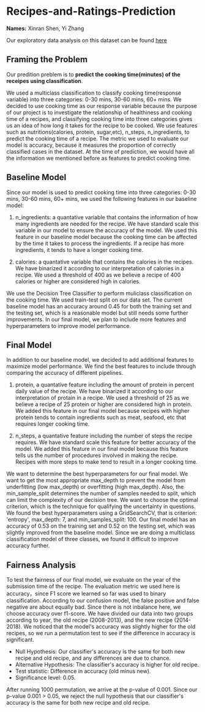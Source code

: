 # Recipes-and-Ratings-Prediction
**Names:** Xinran Shen, Yi Zhang

Our exploratory data analysis on this dataset can be found [here](https://shenxrr.github.io/Recipes-and-Ratings/)

## Framing the Problem

Our predition preblem is to **predict the cooking time(minutes) of the receipes using classification**. 

We used a multiclass classification to classify cooking time(response variable) into three categories: 0-30 mins, 30-60 mins, 60+ mins. We decided to use cooking time as our response variable because the purpose of our project is to investigate the relationship of healthiness and cooking time of a recipes, and classifying cooking time into three categories gives us an idea of how long it takes for the recipe to be cooked. We use features such as nutritions(calories, protein, sugar,etc), n_steps, n_ingredients, to predict the cooking time of a recipe. The metric we used to evaluate our model is accuracy, because it measures the proportion of correctly classified cases in the dataset. At the time of prediction, we would have all the information we mentioned before as features to predict cooking time. 

## Baseline Model

Since our model is used to predict cooking time into three categories: 0-30 mins, 30-60 mins, 60+ mins, we used the following features in our baseline model:

  1) n_ingredients: a quantative variable that contains the information of how many ingredients are needed for the recipe. We have standard scale this variable in our model to ensure the accuracy of the model. We used this feature in our baseline model because the cooking time can be affected by the time it takes to process the ingredients. If a recipe has more ingredients, it tends to have a longer cooking time.
  
  2) calories: a quantative variable that contains the calories in the recipes. We have binarized it according to our interpretation of calories in a recipe. We used a threshold of 400 as we believe a recipe of 400 calories or higher are considered high in calories.

We use the Decision Tree Classifier to perform muliclass classification on the cooking time. We used train-test split on our data set. The current baseline model has an accuracy around 0.45 for both the training set and the testing set, which is a reasonable model but still needs some further improvements. In our final model, we plan to include more features and hyperparameters to improve model performance.

## Final Model

In addition to our baseline model, we decided to add additional features to maximize model performance. We find the best features to include through comparing the accuracy of different pipelines. 

  1) protein, a quantative feature including the amount of protein in percent daily value of the recipe. We have binarized it according to our interpretation of protain in a recipe. We used a threshold of 25 as we believe a recipe of 25 protein or higher are considered high in protein. We added this feature in our final model because recipes with higher protein tends to contain ingredients such as meat, seafood, etc that requires longer cooking time.
  
  2) n_steps, a quantative feature including the number of steps the recipe requires. We have standard scale this feature for better accuracy of the model. We added this feature in our final model because this feature tells us the number of procedures involved in making the recipe. Recipes with more steps to make tend to result in a longer cooking time.

We want to determine the best hyperparameters for our final model. We want to get the most appropriate max_depth to prevent the model from underfitting (low max_depth) or overfitting (high max_depth). Also, the min_sample_split determines the number of samples needed to split, which can limit the complexity of our decision tree. We want to choose the optimal criterion, which is the technique for qualifying the uncertainty in questions. We found the best hyperparameters using a GridSearchCV, that is criterion: 'entropy', max_depth: 7, and min_samples_split: 100. Our final model has an accuracy of 0.53 on the training set and 0.52 on the testing set, which was slightly improved from the baseline model. Since we are doing a multiclass classification model of three classes, we found it difficult to improve accuracy further. 

## Fairness Analysis

To test the fairness of our final model, we evaluate on the year of the submission time of the recipe. The evaluation metric we used here is accuracy，since F1 score we learned so far was used to binary classification. According to our confusion model, the false positive and false negative are about equally bad. Since there is not inbalance here, we choose accuracy over f1-score. We have divided our data into two groups according to year, the old recipe (2008-2013), and the new recipe (2014-2018). We noticed that the model's accuracy was slightly higher for the old recipes, so we run a permutation test to see if the difference in accuracy is significant.

- Null Hypothesis: Our classifier's accuracy is the same for both new recipe and old recipe, and any differences are due to chance.
- Alternative Hypothesis: The classifier's accuracy is higher for old recipe.
- Test statistic: Difference in accuracy (old minus new).
- Significance level: 0.05.

After running 1000 permutation, we arrive at the p-value of 0.001. Since our p-value 0.001 > 0.05, we reject the null hypothesis that our classifier's accuracy is the same for both new recipe and old recipe.

